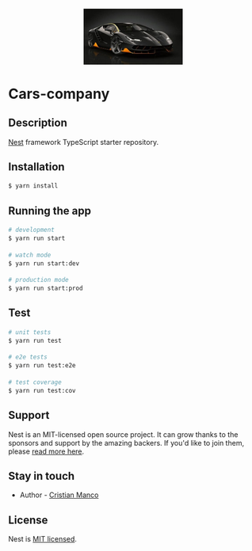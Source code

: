 <p align="center">
  <a href="http://nestjs.com/" target="blank"><img src="./th.jpg" width="200" alt="Nest Logo" /></a>
</p>



# Cars-company



## Description

[Nest](https://github.com/nestjs/nest) framework TypeScript starter repository.

## Installation

```bash
$ yarn install
```

## Running the app

```bash
# development
$ yarn run start

# watch mode
$ yarn run start:dev

# production mode
$ yarn run start:prod
```

## Test

```bash
# unit tests
$ yarn run test

# e2e tests
$ yarn run test:e2e

# test coverage
$ yarn run test:cov
```

## Support

Nest is an MIT-licensed open source project. It can grow thanks to the sponsors and support by the amazing backers. If you'd like to join them, please [read more here](https://docs.nestjs.com/support).

## Stay in touch

- Author - [Cristian Manco](https://github.com/cristianManco)


## License

Nest is [MIT licensed](LICENSE).
